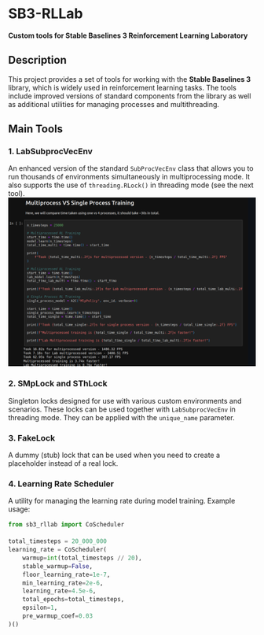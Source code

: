 # SB3-RLLab

**Custom tools for Stable Baselines 3 Reinforcement Learning Laboratory**

## Description

This project provides a set of tools for working with the **Stable Baselines 3** library, which is widely used in reinforcement learning tasks. The tools include improved versions of standard components from the library as well as additional utilities for managing processes and multithreading.

## Main Tools

### 1. LabSubprocVecEnv

An enhanced version of the standard `SubProcVecEnv` class that allows you to run thousands of environments simultaneously in multiprocessing mode. It also supports the use of `threading.RLock()` in threading mode (see the next tool).
![speed_check.png](speed_check.png)

### 2. SMpLock and SThLock

Singleton locks designed for use with various custom environments and scenarios. These locks can be used together with `LabSubprocVecEnv` in threading mode. They can be applied with the `unique_name` parameter.

### 3. FakeLock

A dummy (stub) lock that can be used when you need to create a placeholder instead of a real lock.

### 4. Learning Rate Scheduler

A utility for managing the learning rate during model training. Example usage:

```python
from sb3_rllab import CoScheduler

total_timesteps = 20_000_000
learning_rate = CoScheduler(
    warmup=int(total_timesteps // 20),
    stable_warmup=False,
    floor_learning_rate=1e-7,
    min_learning_rate=2e-6,
    learning_rate=4.5e-6,
    total_epochs=total_timesteps,
    epsilon=1,
    pre_warmup_coef=0.03
)()
```
